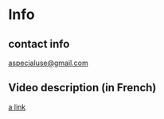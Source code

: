 # Info

## contact info 
aspecialuse@gmail.com

## Video description (in French)
[a link](https://share.vidyard.com/watch/pGpnGdp9pMzyqaUZQhh8p4?)
